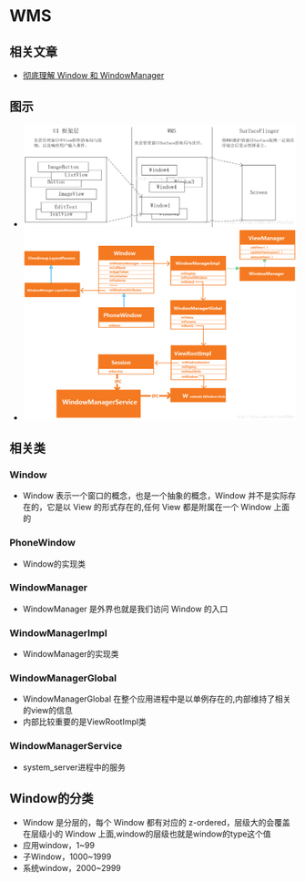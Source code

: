 # WMS

## 相关文章

- [彻底理解 Window 和 WindowManager](https://blog.csdn.net/qq_24451593/article/details/80175371)

## 图示

- ![android显示系统](./../../image-resources/sourcecode/wms/android显示系统.png)
- ![window](./../../image-resources/sourcecode/wms/window.png)

## 相关类

### Window

- Window 表示一个窗口的概念，也是一个抽象的概念，Window 并不是实际存在的，它是以 View 的形式存在的,任何 View 都是附属在一个 Window 上面的

### PhoneWindow

- Window的实现类

### WindowManager

- WindowManager 是外界也就是我们访问 Window 的入口

### WindowManagerImpl

- WindowManager的实现类

### WindowManagerGlobal

- WindowManagerGlobal 在整个应用进程中是以单例存在的,内部维持了相关的view的信息
- 内部比较重要的是ViewRootImpl类

### WindowManagerService

- system_server进程中的服务

## Window的分类

- Window 是分层的，每个 Window 都有对应的 z-ordered，层级大的会覆盖在层级小的 Window 上面,window的层级也就是window的type这个值
- 应用window，1~99
- 子Window，1000~1999
- 系统window，2000~2999
